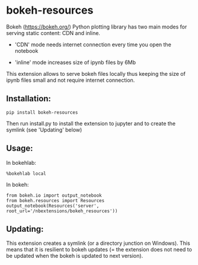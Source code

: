# bokeh-resources

Bokeh (https://bokeh.org/) Python plotting library has two main modes for serving static content: CDN and inline.
  
   - 'CDN' mode needs internet connection every time you open the notebook
   
   - 'inline' mode increases size of ipynb files by 6Mb

This extension allows to serve bokeh files locally thus keeping the size of ipynb files small and not require 
internet connection.
 
## Installation: 

    pip install bokeh-resources
    
Then run install.py to install the extension to jupyter and to create the symlink (see 'Updating' below)

## Usage:

In bokehlab:
  
    %bokehlab local
    
In bokeh:

    from bokeh.io import output_notebook
    from bokeh.resources import Resources
    output_notebook(Resources('server', root_url='/nbextensions/bokeh_resources'))

## Updating:

This extension creates a symlink (or a directory junction on Windows). This means that it is resilient to bokeh updates
(= the extension does not need to be updated when the bokeh is updated to next version).


